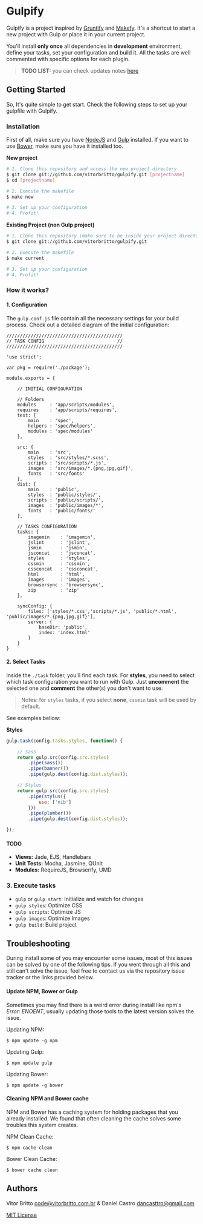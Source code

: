 # Gulpify

Gulpify is a project inspired by [Gruntify](https://github.com/vitorbritto/gruntify) and [Makefy](https://github.com/vitorbritto/makefy). It's a shortcut to start a new project with Gulp or place it in your current project.

You'll install **only once** all dependencies in **development** environment, define your tasks, set your configuration and build it. All the tasks are well commented with specific options for each plugin.

> **TODO LIST:** you can check updates notes [here](https://github.com/vitorbritto/gulpify/issues/)

## Getting Started

So, It's quite simple to get start. Check the following steps to set up your gulpfile with Gulpify.

### Installation

First of all, make sure you have [NodeJS](http://nodejs.org/) and [Gulp](http://gulpjs.com/) installed. If you want to use [Bower](http://bower.io/), make sure you have it installed too.

**New project**

```bash
# 1. Clone this repository and access the new project directory
$ git clone git://github.com/vitorbritto/gulpify.git [projectname]
$ cd [projectname]

# 2. Execute the makefile
$ make new

# 3. Set up your configuration
# 4. Profit!
```

**Existing Project (non Gulp project)**

```bash
# 1. Clone this repository (make sure to be inside your project directory)
$ git clone git://github.com/vitorbritto/gulpify.git

# 2. Execute the makefile
$ make current

# 3. Set up your configuration
# 4. Profit!
```

### How it works?

#### 1. Configuration

The `gulp.conf.js` file contain all the necessary settings for your build process. Check out a detailed diagram of the initial configuration:

```
///////////////////////////////////////////
// TASK CONFIG                           //
///////////////////////////////////////////

'use strict';

var pkg = require('./package');

module.exports = {

    // INITIAL CONFIGURATION

    // Folders
    modules     : 'app/scripts/modules',
    requires    : 'app/scripts/requires',
    test: {
        main    : 'spec',
        helpers : 'spec/helpers',
        modules : 'spec/modules'
    },

    src: {
        main    : 'src',
        styles  : 'src/styles/*.scss',
        scripts : 'src/scripts/*.js',
        images  : 'src/images/*.{png,jpg,gif}',
        fonts   : 'src/fonts'
    },
    dist: {
        main    : 'public',
        styles  : 'public/styles/',
        scripts : 'public/scripts/',
        images  : 'public/images/*',
        fonts   : 'public/fonts/'
    },

    // TASKS CONFIGURATION
    tasks: {
        imagemin    : 'imagemin',
        jslint      : 'jslint',
        jsmin       : 'jsmin',
        jsconcat    : 'jsconcat',
        styles      : 'styles',
        cssmin      : 'cssmin',
        cssconcat   : 'cssconcat',
        html        : 'html',
        images      : 'images',
        browsersync : 'browsersync',
        zip         : 'zip'
    },

    syncConfig: {
        files: ['styles/*.css','scripts/*.js', 'public/*.html', 'public/images/*.{png,jpg,gif}'],
        server: {
            baseDir: 'public',
            index: 'index.html'
        }
    }
}
```

#### 2. Select Tasks

Inside the `./task` folder, you'll find each task. For **styles**, you need to select which task configuration you want to run with Gulp. Just **uncomment** the selected one and **comment** the other(s) you don't want to use.

> Notes: for `styles` tasks, if you select **none**, `cssmin` task will be used by default.

See examples bellow:

**Styles**

```js
gulp.task(config.tasks.styles, function() {

    // Sass
    return gulp.src(config.src.styles)
        .pipe(sass())
        .pipe(banner())
        .pipe(gulp.dest(config.dist.styles));

    // Stylus
    return gulp.src(config.src.styles)
        .pipe(stylus({
            use: ['nib']
        }))
        .pipe(plumber())
        .pipe(gulp.dest(config.dist.styles));

});
```

#### TODO

- **Views:** Jade, EJS, Handlebars
- **Unit Tests:** Mocha, Jasmine, QUnit
- **Modules:** RequireJS, Browserify, UMD

### 3. Execute tasks

- `gulp` or `gulp start`: Initialize and watch for changes
- `gulp styles`: Optimize CSS
- `gulp scripts`: Optimize JS
- `gulp images`: Optimize Images
- `gulp build`: Build project

## Troubleshooting

During install some of you may encounter some issues, most of this issues can be solved by one of the following tips.
If you went through all this and still can't solve the issue, feel free to contact us via the repository issue tracker or the links provided below.

#### Update NPM, Bower or Gulp

Sometimes you may find there is a weird error during install like npm's *Error: ENOENT*, usually updating those tools to the latest version solves the issue.

Updating NPM:
```
$ npm update -g npm
```

Updating Gulp:
```
$ npm update gulp
```

Updating Bower:
```
$ npm update -g bower
```

#### Cleaning NPM and Bower cache

NPM and Bower has a caching system for holding packages that you already installed.
We found that often cleaning the cache solves some troubles this system creates.

NPM Clean Cache:
```
$ npm cache clean
```

Bower Clean Cache:
```
$ bower cache clean
```

## Authors

Vitor Britto <code@vitorbritto.com.br> & Daniel Castro <dancasttro@gmail.com>

[MIT License](http://vitorbritto.mit-license.org/)
